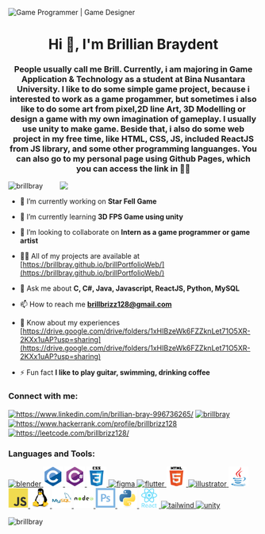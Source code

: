 ![Game Programmer | Game Designer ](https://github.com/brillbray/GamesPortofolios/assets/127038837/ffcc0419-d973-4468-907c-1a4568abe999)
<h1 align="center">Hi 👋, I'm Brillian Braydent</h1>
<h3 align="center">People usually call me Brill. Currently, i am majoring in Game Application & Technology as a student at Bina Nusantara University. I like to do some simple game project, because i interested to work as a game progammer, but sometimes i also like to do some art from pixel,2D line Art, 3D Modelling or design a game with my own imagination of gameplay. I usually use unity to make game. Beside that, i also do some web project in my free time, like HTML, CSS, JS, included ReactJS from JS library, and some other programming languanges. You can also go to my personal page using Github Pages, which you can access the link in 👨‍💻 </h3>

<img align="right" width ="400" src ="https://github.com/brillbray/brillbray/assets/127038837/b35e8455-a8c4-415e-ab21-4e457dc07593">

<p align="left"> <img src="https://komarev.com/ghpvc/?username=brillbray&label=Profile%20views&color=0e75b6&style=flat" alt="brillbray" /> </p>

- 🔭 I’m currently working on **Star Fell Game**

- 🌱 I’m currently learning **3D FPS Game using unity**

- 👯 I’m looking to collaborate on **Intern as a game programmer or game artist**

- 👨‍💻 All of my projects are available at [https://brillbray.github.io/brillPortfolioWeb/](https://brillbray.github.io/brillPortfolioWeb/)

- 💬 Ask me about **C, C#, Java, Javascript, ReactJS, Python, MySQL**

- 📫 How to reach me **brillbrizz128@gmail.com**

- 📄 Know about my experiences [https://drive.google.com/drive/folders/1xHIBzeWk6FZZknLet71O5XR-2KXx1uAP?usp=sharing](https://drive.google.com/drive/folders/1xHIBzeWk6FZZknLet71O5XR-2KXx1uAP?usp=sharing)

- ⚡ Fun fact **I like to play guitar, swimming, drinking coffee**

<h3 align="left">Connect with me:</h3>
<p align="left">
<a href="https://linkedin.com/in/https://www.linkedin.com/in/brillian-bray-996736265/" target="blank"><img align="center" src="https://raw.githubusercontent.com/rahuldkjain/github-profile-readme-generator/master/src/images/icons/Social/linked-in-alt.svg" alt="https://www.linkedin.com/in/brillian-bray-996736265/" height="30" width="40" /></a>
<a href="https://instagram.com/brillbray" target="blank"><img align="center" src="https://raw.githubusercontent.com/rahuldkjain/github-profile-readme-generator/master/src/images/icons/Social/instagram.svg" alt="brillbray" height="30" width="40" /></a>
<a href="https://www.hackerrank.com/https://www.hackerrank.com/profile/brillbrizz128" target="blank"><img align="center" src="https://raw.githubusercontent.com/rahuldkjain/github-profile-readme-generator/master/src/images/icons/Social/hackerrank.svg" alt="https://www.hackerrank.com/profile/brillbrizz128" height="30" width="40" /></a>
<a href="https://www.leetcode.com/https://leetcode.com/brillbrizz128/" target="blank"><img align="center" src="https://raw.githubusercontent.com/rahuldkjain/github-profile-readme-generator/master/src/images/icons/Social/leet-code.svg" alt="https://leetcode.com/brillbrizz128/" height="30" width="40" /></a>
</p>

<h3 align="left">Languages and Tools:</h3>
<p align="left"> <a href="https://www.blender.org/" target="_blank" rel="noreferrer"> <img src="https://download.blender.org/branding/community/blender_community_badge_white.svg" alt="blender" width="40" height="40"/> </a> <a href="https://www.cprogramming.com/" target="_blank" rel="noreferrer"> <img src="https://raw.githubusercontent.com/devicons/devicon/master/icons/c/c-original.svg" alt="c" width="40" height="40"/> </a> <a href="https://www.w3schools.com/cs/" target="_blank" rel="noreferrer"> <img src="https://raw.githubusercontent.com/devicons/devicon/master/icons/csharp/csharp-original.svg" alt="csharp" width="40" height="40"/> </a> <a href="https://www.w3schools.com/css/" target="_blank" rel="noreferrer"> <img src="https://raw.githubusercontent.com/devicons/devicon/master/icons/css3/css3-original-wordmark.svg" alt="css3" width="40" height="40"/> </a> <a href="https://www.figma.com/" target="_blank" rel="noreferrer"> <img src="https://www.vectorlogo.zone/logos/figma/figma-icon.svg" alt="figma" width="40" height="40"/> </a> <a href="https://flutter.dev" target="_blank" rel="noreferrer"> <img src="https://www.vectorlogo.zone/logos/flutterio/flutterio-icon.svg" alt="flutter" width="40" height="40"/> </a> <a href="https://www.w3.org/html/" target="_blank" rel="noreferrer"> <img src="https://raw.githubusercontent.com/devicons/devicon/master/icons/html5/html5-original-wordmark.svg" alt="html5" width="40" height="40"/> </a> <a href="https://www.adobe.com/in/products/illustrator.html" target="_blank" rel="noreferrer"> <img src="https://www.vectorlogo.zone/logos/adobe_illustrator/adobe_illustrator-icon.svg" alt="illustrator" width="40" height="40"/> </a> <a href="https://www.java.com" target="_blank" rel="noreferrer"> <img src="https://raw.githubusercontent.com/devicons/devicon/master/icons/java/java-original.svg" alt="java" width="40" height="40"/> </a> <a href="https://developer.mozilla.org/en-US/docs/Web/JavaScript" target="_blank" rel="noreferrer"> <img src="https://raw.githubusercontent.com/devicons/devicon/master/icons/javascript/javascript-original.svg" alt="javascript" width="40" height="40"/> </a> <a href="https://www.linux.org/" target="_blank" rel="noreferrer"> <img src="https://raw.githubusercontent.com/devicons/devicon/master/icons/linux/linux-original.svg" alt="linux" width="40" height="40"/> </a> <a href="https://www.mysql.com/" target="_blank" rel="noreferrer"> <img src="https://raw.githubusercontent.com/devicons/devicon/master/icons/mysql/mysql-original-wordmark.svg" alt="mysql" width="40" height="40"/> </a> <a href="https://nodejs.org" target="_blank" rel="noreferrer"> <img src="https://raw.githubusercontent.com/devicons/devicon/master/icons/nodejs/nodejs-original-wordmark.svg" alt="nodejs" width="40" height="40"/> </a> <a href="https://www.photoshop.com/en" target="_blank" rel="noreferrer"> <img src="https://raw.githubusercontent.com/devicons/devicon/master/icons/photoshop/photoshop-line.svg" alt="photoshop" width="40" height="40"/> </a> <a href="https://www.python.org" target="_blank" rel="noreferrer"> <img src="https://raw.githubusercontent.com/devicons/devicon/master/icons/python/python-original.svg" alt="python" width="40" height="40"/> </a> <a href="https://reactjs.org/" target="_blank" rel="noreferrer"> <img src="https://raw.githubusercontent.com/devicons/devicon/master/icons/react/react-original-wordmark.svg" alt="react" width="40" height="40"/> </a> <a href="https://tailwindcss.com/" target="_blank" rel="noreferrer"> <img src="https://www.vectorlogo.zone/logos/tailwindcss/tailwindcss-icon.svg" alt="tailwind" width="40" height="40"/> </a> <a href="https://unity.com/" target="_blank" rel="noreferrer"> <img src="https://www.vectorlogo.zone/logos/unity3d/unity3d-icon.svg" alt="unity" width="40" height="40"/> </a> </p>

<p><img align="center" src="https://github-readme-stats.vercel.app/api/top-langs?username=brillbray&show_icons=true&locale=en&layout=compact" alt="brillbray" /></p>

